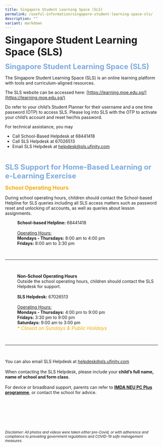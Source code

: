 ```yaml
---
title: Singapore Student Learning Space (SLS)
permalink: /useful-information/singapore-student-learning-space-sls/
description: ""
variant: markdown
---
```

<b><font size="6">Singapore Student Learning Space (SLS)</font></b>

<b><font size="5" color="#7daadf">Singapore Student Learning Space (SLS)</font></b>

  
The Singapore Student Learning Space (SLS) is an online learning platform with tools and curriculum-aligned resources.  
  
The SLS website can be accessed here:&nbsp;[https://learning.moe.edu.sg/](https://learning.moe.edu.sg/)  
  
Do refer to your child’s Student Planner for their username and a one time password (OTP) to access SLS. Please log into SLS with the OTP to activate your child’s account and reset her/his password.  
  
For technical assistance, you may  
  

*   Call School-Based Helpdesk at 68441418
*   Call SLS Helpdesk at 67026513
*   Email SLS Helpdesk at&nbsp;[helpdesk@sls.ufinity.com](mailto:helpdesk@sls.ufinity.com)

<br>

<b><font size="5" color="#7daadf">SLS Support for Home-Based Learning or e-Learning Exercise</font></b>

<b><font size="4" color="#eeac0d">School Operating Hours</font></b>

During school operating hours, children should contact the School-based Helpline for SLS queries including all SLS access matters such as password reset and unlocking of accounts, as well as queries about lesson assignments.  

<p style="margin-left: 40px">
<b>School-based Helpline:</b>&nbsp;68441418
<br><br>
<u>Operating Hours:</u><br>
<b>Mondays - Thursdays:</b>&nbsp;8:00 am to 4:00 pm<br>
<b>Fridays:</b>&nbsp;8:00 am to 3:30 pm<br>
</p>

<br>

* * *

<br>

<p style="margin-left: 40px">
<b>Non-School Operating Hours</b>
<br>
Outside the school operating hours, children should contact the SLS Helpdesk for support. <br><br> 
<b>SLS Helpdesk:</b>&nbsp;67026513  
<br><br>
<u>Operating Hours:</u><br>
<b>Mondays - Thursdays:</b> 4:00 pm to 9:00 pm<br>
<b>Fridays:</b>&nbsp;3:30 pm to 9:00 pm<br>
<b>Saturdays:</b>&nbsp;9:00 am to 3:00 pm<br>
<em><font size="3" color="#eeac0d">* Closed on Sundays &amp; Public Holidays</font></em>
</p>

<br>

* * *

<br>

You can also email SLS Helpdesk at&nbsp;<a href="helpdesk@sls.ufinity.com">helpdesk@sls.ufinity.com</a>
<br><br>
When contacting the SLS Helpdesk, please include your&nbsp;<b>child’s full name, name of school and form class</b>.  
<br>
For device or broadband support, parents can refer to&nbsp;<a href="https://www.imda.gov.sg/programme-listing/neu-pc-plus"><b>IMDA NEU PC Plus programme</b></a>, or contact the school for advice.


	

<br><br><br><br><br><br>
<sup>_Disclaimer: All photos and videos were taken either pre-Covid, or with adherence and compliance to prevailing government regulations and COVID-19 safe management measures._</sup>